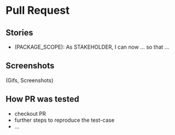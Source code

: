 # Pull Request

## Stories

- (PACKAGE_SCOPE): As STAKEHOLDER, I can now ... so that ...

## Screenshots

(Gifs, Screenshots)

## How PR was tested

- checkout PR
- further steps to reproduce the test-case
- ...
